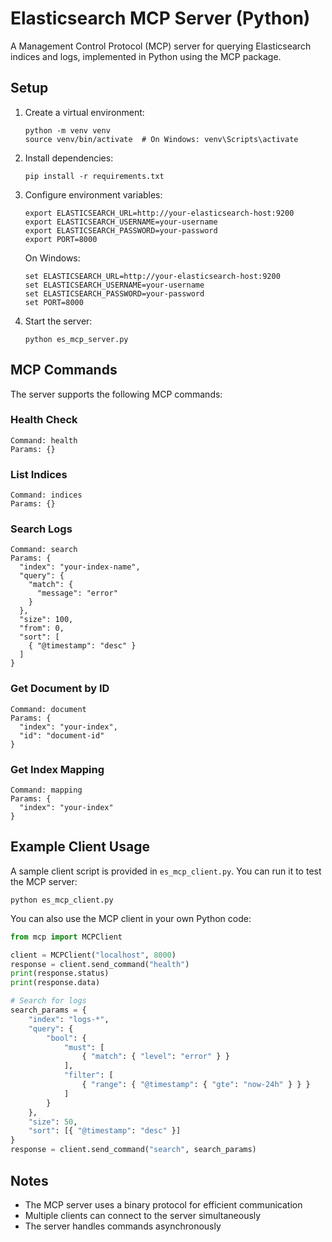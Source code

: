 # Elasticsearch MCP Server (Python)

A Management Control Protocol (MCP) server for querying Elasticsearch indices and logs, implemented in Python using the MCP package.

## Setup

1. Create a virtual environment:
   ```
   python -m venv venv
   source venv/bin/activate  # On Windows: venv\Scripts\activate
   ```

2. Install dependencies:
   ```
   pip install -r requirements.txt
   ```

3. Configure environment variables:
   ```
   export ELASTICSEARCH_URL=http://your-elasticsearch-host:9200
   export ELASTICSEARCH_USERNAME=your-username
   export ELASTICSEARCH_PASSWORD=your-password
   export PORT=8000
   ```
   On Windows:
   ```
   set ELASTICSEARCH_URL=http://your-elasticsearch-host:9200
   set ELASTICSEARCH_USERNAME=your-username
   set ELASTICSEARCH_PASSWORD=your-password
   set PORT=8000
   ```

4. Start the server:
   ```
   python es_mcp_server.py
   ```

## MCP Commands

The server supports the following MCP commands:

### Health Check
```
Command: health
Params: {}
```

### List Indices
```
Command: indices
Params: {}
```

### Search Logs
```
Command: search
Params: {
  "index": "your-index-name",
  "query": {
    "match": {
      "message": "error"
    }
  },
  "size": 100,
  "from": 0,
  "sort": [
    { "@timestamp": "desc" }
  ]
}
```

### Get Document by ID
```
Command: document
Params: {
  "index": "your-index",
  "id": "document-id"
}
```

### Get Index Mapping
```
Command: mapping
Params: {
  "index": "your-index"
}
```

## Example Client Usage

A sample client script is provided in `es_mcp_client.py`. You can run it to test the MCP server:

```
python es_mcp_client.py
```

You can also use the MCP client in your own Python code:

```python
from mcp import MCPClient

client = MCPClient("localhost", 8000)
response = client.send_command("health")
print(response.status)
print(response.data)

# Search for logs
search_params = {
    "index": "logs-*",
    "query": {
        "bool": {
            "must": [
                { "match": { "level": "error" } }
            ],
            "filter": [
                { "range": { "@timestamp": { "gte": "now-24h" } } }
            ]
        }
    },
    "size": 50,
    "sort": [{ "@timestamp": "desc" }]
}
response = client.send_command("search", search_params)
```

## Notes

- The MCP server uses a binary protocol for efficient communication
- Multiple clients can connect to the server simultaneously
- The server handles commands asynchronously 
